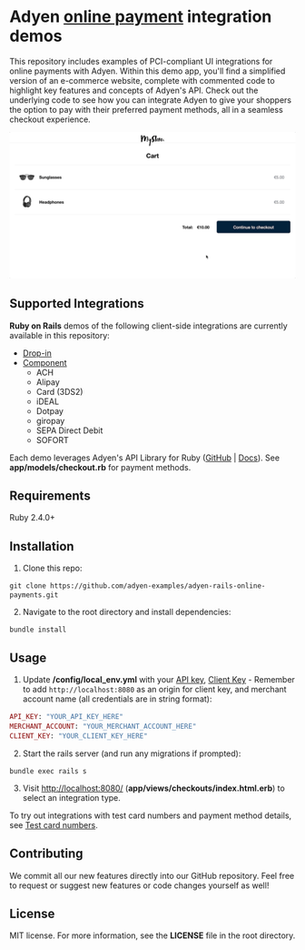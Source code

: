 # Adyen [online payment](https://docs.adyen.com/checkout) integration demos

This repository includes examples of PCI-compliant UI integrations for online payments with Adyen. Within this demo app, you'll find a simplified version of an e-commerce website, complete with commented code to highlight key features and concepts of Adyen's API. Check out the underlying code to see how you can integrate Adyen to give your shoppers the option to pay with their preferred payment methods, all in a seamless checkout experience.

![Card checkout demo](app/assets/images/cardcheckout.gif)

## Supported Integrations

**Ruby on Rails** demos of the following client-side integrations are currently available in this repository:

- [Drop-in](https://docs.adyen.com/checkout/drop-in-web)
- [Component](https://docs.adyen.com/checkout/components-web)
  - ACH
  - Alipay
  - Card (3DS2)
  - iDEAL
  - Dotpay
  - giropay
  - SEPA Direct Debit
  - SOFORT

Each demo leverages Adyen's API Library for Ruby ([GitHub](https://github.com/Adyen/adyen-ruby-api-library) | [Docs](https://docs.adyen.com/development-resources/libraries#ruby)). See **app/models/checkout.rb** for payment methods.

## Requirements

Ruby 2.4.0+

## Installation

1. Clone this repo:

```
git clone https://github.com/adyen-examples/adyen-rails-online-payments.git
```

2. Navigate to the root directory and install dependencies:

```
bundle install
```

## Usage

1. Update **/config/local_env.yml** with your [API key](https://docs.adyen.com/user-management/how-to-get-the-api-key), [Client Key](https://docs.adyen.com/user-management/client-side-authentication) - Remember to add `http://localhost:8080` as an origin for client key, and merchant account name (all credentials are in string format):

```ruby
API_KEY: "YOUR_API_KEY_HERE"
MERCHANT_ACCOUNT: "YOUR_MERCHANT_ACCOUNT_HERE"
CLIENT_KEY: "YOUR_CLIENT_KEY_HERE"
```

2. Start the rails server (and run any migrations if prompted):

```
bundle exec rails s
```

3. Visit [http://localhost:8080/](http://localhost:8080/) (**app/views/checkouts/index.html.erb**) to select an integration type.

To try out integrations with test card numbers and payment method details, see [Test card numbers](https://docs.adyen.com/development-resources/test-cards/test-card-numbers).

## Contributing

We commit all our new features directly into our GitHub repository. Feel free to request or suggest new features or code changes yourself as well!

## License

MIT license. For more information, see the **LICENSE** file in the root directory.
